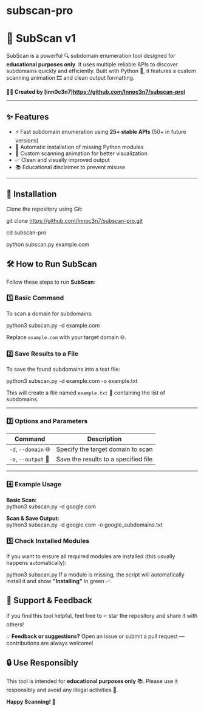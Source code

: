 # subscan-pro
# 🚀 SubScan v1

SubScan is a powerful 🔍 subdomain enumeration tool designed for **educational purposes only**. It uses multiple reliable APIs to discover subdomains quickly and efficiently. Built with Python 🐍, it features a custom scanning animation 🎞️ and clean output formatting.

**👨‍💻 Created by [inn0c3n7]https://github.com/Innoc3n7/subscan-pro)**

---

## ✨ Features
- ⚡ Fast subdomain enumeration using **25+ stable APIs** (50+ in future versions)
- 🔄 Automatic installation of missing Python modules
- 🎨 Custom scanning animation for better visualization
- ✅ Clean and visually improved output
- 📚 Educational disclaimer to prevent misuse

---

## 🔧 Installation

Clone the repository using Git:

git clone https://github.com/Innoc3n7/subscan-pro.git


cd subscan-pro


python subscan.py example.com

## 🛠️ **How to Run SubScan**

Follow these steps to run **SubScan**:

### 1️⃣ **Basic Command**

To scan a domain for subdomains:  

python3 subscan.py -d example.com

Replace `example.com` with your target domain 🌐.


### 2️⃣ **Save Results to a File**

To save the found subdomains into a text file:  

python3 subscan.py -d example.com -o example.txt

This will create a file named `example.txt` 📂 containing the list of subdomains.

---

### 3️⃣ **Options and Parameters**

| Command              | Description                          |
|----------------------|--------------------------------------|
| `-d`, `--domain` 🌐   | Specify the target domain to scan    |
| `-o`, `--output` 💾   | Save the results to a specified file |

---

### 4️⃣ **Example Usage**

**Basic Scan:**  
python3 subscan.py -d google.com

**Scan & Save Output:**  
python3 subscan.py -d google.com -o google_subdomains.txt


### 5️⃣ **Check Installed Modules**

If you want to ensure all required modules are installed (this usually happens automatically):  

python3 subscan.py
If a module is missing, the script will automatically install it and show **"Installing"** in green ✅.

## 🙏 **Support & Feedback**

If you find this tool helpful, feel free to ⭐ star the repository and share it with others!

💡 **Feedback or suggestions?** Open an issue or submit a pull request — contributions are always welcome!


## 🔒 **Use Responsibly**

This tool is intended for **educational purposes only** 📚. Please use it responsibly and avoid any illegal activities 🚫.


**Happy Scanning! 🚀**
